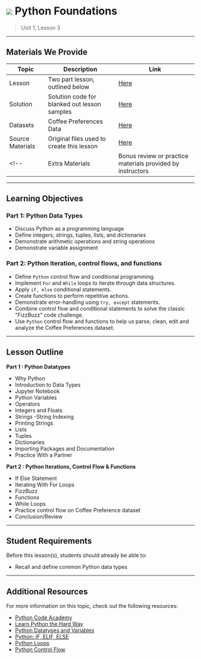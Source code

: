 # ![](https://ga-dash.s3.amazonaws.com/production/assets/logo-9f88ae6c9c3871690e33280fcf557f33.png) Python Foundations

> Unit 1, Lesson 3

---

## Materials We Provide

| Topic | Description | Link |
| --- | --- | --- |
| Lesson | Two part lesson, outlined below | [Here](Python-dtypes-controlflow.ipynb) |
| Solution  | Solution code for blanked out lesson samples | [Here](./solution-code/Python-dtypes-controlflow-solution.ipynb) |
| Datasets | Coffee Preferences Data | [Here](./assets/datasets/coffee-preferences.csv) |
| Source Materials | Original files used to create this lesson | [Here](./assets/originals/) |
<!--| Extra Materials | Bonus review or practice materials provided by instructors | [Here](./assets/bonus/) |-->
---

## Learning Objectives

### Part 1: Python Data Types
 
- Discuss Python as a programming language
- Define integers, strings, tuples, lists, and dictionaries
- Demonstrate arithmetic operations and string operations
- Demonstrate variable assignment 

### Part 2: Python iteration, control flows, and functions
 
- Define `Python` control flow and conditional programming.  
- Implement `For` and `While` loops to iterate through data structures.
- Apply `if, else` conditional statements.
- Create functions to perform repetitive actions.
- Demonstrate error-handling using `try, except` statements.
- Combine control flow and conditional statements to solve the classic "FizzBuzz" code challenge.
- Use `Python` control flow and functions to help us parse, clean, edit and analyze the Coffee Preferences dataset.

---

## Lesson Outline

**Part 1 : Python Datatypes**
- Why Python
- Introduction to Data Types
- Jupyter Notebook
- Python Variables
- Operators
- Integers and Floats
- Strings -String Indexing
- Printing Strings
- Lists
- Tuples
- Dictionaries
- Importing Packages and Documentation
- Practice With a Partner

**Part 2 : Python Iterations, Control Flow & Functions**
- If Else Statement
- Iterating With For Loops
- FizzBuzz
- Functions
- While Loops
- Practice control flow on Coffee Preference dataset
- Conclusion/Review

---

## Student Requirements

Before this lesson(s), students should already be able to:

- Recall and define common Python data types

----

## Additional Resources

For more information on this topic, check out the following resources:

- [Python Code Academy](https://www.codecademy.com/learn/python)
- [Learn Python the Hard Way](https://learnpythonthehardway.org)
- [Python Datatypes and Variables](http://www.python-course.eu/variables.php)
- [Python: IF, ELIF, ELSE](https://www.tutorialspoint.com/python/python_if_else.htm)
- [Python Loops](https://www.tutorialspoint.com/python/python_loops.htm)
- [Python Control Flow](https://python.swaroopch.com/control_flow.html)
